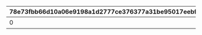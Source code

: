 |78e73fbb66d10a06e9198a1d2777ce376377a31be95017eebfffbfef41542045|66513fb4b5bea35bc8c8d5818a02da3e60c780bea5e998bc32e762abdc388e8a|15cbd067da23034ce5bc3d9c4a7bcb6b9b3bcc94493c4a078745c29ba1b41144|2e8e119d08a8085deb1c2d1fdbcc9409072a1f0e6bd718dd818494348b75095c|dfd818124785ef5bd79c257bd721c2f38a162907a72ba5951be0f015ea60ae3f|ae3b14626a82a29d3f4d656630600ba1883aa434d26a21b63b338f525be560b1|780d56395b6a45a00cfcb31cfa90f214a3e509c15a5c4de73df3e688b6722095|28569a63eaaee48bdeab8ea3391b35a546da4330427d514176b12fec9fc3d026|ebe23c29475cf7fbefd440365aed9af26b1531af28dca57c0142b2904d6c2b0a|a58dfe5b2d3a747bca8c56b6f882951b35cd2798bbe02f0714e6abc00153429f|aab134639de94d47b1989e7a39ce22f8046a1747db956d991a9d81364b3e76cf|34c9240788adab5eeabfd2a983956a1b4c3a4c0cb363211903d99cc760b98049|56bf5535f4c7d77a39f72a685b362a12a07a3bebdef3b8d278582e4402abe700|b318ab3cfe01e21d2ac10b29fb9e2868572431bbf8e94d07c42c67a0decd82f6|baa0255e7b5d344dfa283c68f3cc2aabb4066ecbb6017bc137b307d500bc318c|a6e5604147fdfb1b81d25e38ad15efe8b3b1db7aff8d17cb0ef782c10ef8f85c|7b05053beb5772053fe1039d5ed7a7d47b73bd258ad68505b197964affe695ad|e70e37b89da84bd68fa0f27c94d53bda943cd074afac5c65e5834d44809fc66b|
| --- | --- | --- | --- | --- | --- | --- | --- | --- | --- | --- | --- | --- | --- | --- | --- | --- | --- |
|0|0|1405|0|7|0|1|0|0|0|0|0|1|0|クウカ大回転で合計30000m飛ばそう|0|30000|0|
